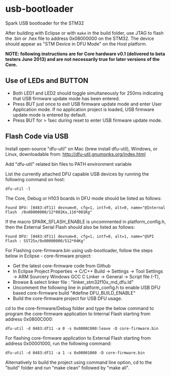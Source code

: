 # usb-bootloader

Spark USB bootloader for the STM32

After building with Eclipse or with `make` in the build folder, use JTAG to flash the .bin or .hex file to address 0x08000000 on the STM32.
The device should appear as "STM Device in DFU Mode" on the Host platform.

**NOTE: following instructions are for Core hardware v0.1 (delivered to beta testers June 2013)
  and are not necessarily true for later versions of the Core.**

## Use of LEDs and BUTTON

* Both LED1 and LED2 should toggle simultaneously for 250ms indicating that USB firmware update mode has been entered.
* Press BUT just once to exit USB firmware update mode and enter User Application mode. If no application project is loaded, USB firmware update mode is entered by default.
* Press BUT for > 1sec during reset to enter USB firmware update mode.

## Flash Code via USB

Install open-source "dfu-util" on Mac (brew install dfu-util), Windows, or Linux, downloadable from:
http://dfu-util.gnumonks.org/index.html

Add "dfu-util" related bin files to PATH environment variable

List the currently attached DFU capable USB devices by running the following command on host:

    dfu-util -l

The Core, Debug or H103 boards in DFU mode should be listed as follows:

    Found DFU: [0483:df11] devnum=0, cfg=1, intf=0, alt=0, name="@Internal Flash  /0x08000000/12*001Ka,116*001Kg"

If the macro SPARK\_SFLASH\_ENABLE is uncommented in platform\_config.h, then the External Serial Flash should also be listed as follows:

    Found DFU: [0483:df11] devnum=0, cfg=1, intf=0, alt=1, name="@SPI Flash : SST25x/0x00000000/512*04Kg"

For Flashing core-firmware.bin using usb-bootloader, follow the steps below in Eclipse - core-firmware project:

* Get the latest core-firmware code from Github
* In Eclipse Project Properties -> C/C++ Build -> Settings -> Tool Settings -> ARM Sourcery Windows GCC C Linker -> General -> Script file (-T),
* Browse & select linker file : "linker\_stm32f10x\_md\_dfu.ld"
* Uncomment the following line in platform\_config.h to enable USB DFU based core-firmware build "#define DFU\_BUILD\_ENABLE"
* Build the core-firmware project for USB DFU usage.

cd to the core-firmware/Debug folder and type the below command to program the core-firmware application to Internal Flash starting from address 0x0800C000:

    dfu-util -d 0483:df11 -a 0 -s 0x0800C000:leave -D core-firmware.bin

For flashing core-firmware application to External Flash starting from address 0x00001000, run the following command:

    dfu-util -d 0483:df11 -a 1 -s 0x00001000 -D core-firmware.bin

Alternatively to build the project using command line option, cd to the "build" folder and run "make clean" followed by "make all".
